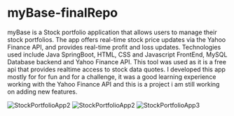 # myBase-finalRepo
myBase is a 
Stock portfolio application that allows users to manage their stock portfolios. The app offers real-time stock price updates via the Yahoo Finance API, and provides real-time profit and loss updates. Technologies used include Java SpringBoot, HTML, CSS and Javascript FrontEnd, MySQL Database backend and Yahoo Finance API. This tool was used as it is a free api that provides realtime access to stock data quotes. I developed this app mostly for for fun and for a challenge, it was a good learning experience working with the Yahoo Finance API and this is a project i am still working on adding new features. 

![StockPortfolioApp2](https://user-images.githubusercontent.com/65572743/129645453-ec514dcf-eff5-4f95-a3bd-05fe1c71b280.jpg)
![StockPortfolioApp2](https://user-images.githubusercontent.com/65572743/129645594-c18bc1af-440a-48d1-811e-1e90f5710d69.jpg)
![StockPortfolioApp3](https://user-images.githubusercontent.com/65572743/129645467-534903f3-f1a4-4cf7-97f0-277d68a13c86.JPG)




